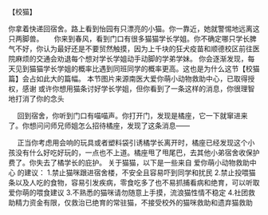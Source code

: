 【校猫】
 
你拿着快递回宿舍。路上看到怡园有只漂亮的小猫。你一靠近，她就警惕地远离这只两脚兽。
 
你来到春风，看到门口有很多猫猫学长学姐。你不确定哪只学长脾气不好，你认为最好还是不要贸然触摸，因为上千块的狂犬疫苗和顺德校区前往医院麻烦的交通会劝退每个想对学长学姐动手动脚的学弟学妹。
你会逐渐发现，每天见到猫猫学长学姐的概率比遇到同班同学的概率更高。这也是为什么这节【校猫篇】会占如此大的篇幅。
本节图片来源南医大爱你萌小动物救助中心，已取得授权，感谢
或许你想用猫条讨好学长学姐，但你看到了一条这样的消息，你很理智地打消了你的念头 

 
回到宿舍，你听到门口有喵喵声。你打开门，发现是橘座，它一下就窜进来了。你想问问师兄师姐怎么招待橘座，发现了这条消息—— 

  
 
正当你考虑用会响的玩具或者塑料袋引诱橘学长离开时，橘座已经发现这个小孩没有什么好吃好玩的，一点也不上道。橘座甩了甩尾巴，去其他小弟宿舍收保护费了。你失去了橘学长的庇护。
关于猫猫，以下是一些来自 爱你萌小动物救助中心 的建议：
1.禁止猫咪跟进宿舍楼，不安全且容易吓到同学和扰民
2.禁止投喂猫条以及人吃的食物，容易引发疾病，零食吃多了也不易抓捕看病和绝育，可以听取爱你萌的喂食建议
3.不熟悉的猫咪请勿随意上手摸，流浪猫性情不稳定
4.社团救助精力资金有限，仅救治已绝育的常驻猫，不接受校外的猫咪救助和遗弃猫救助